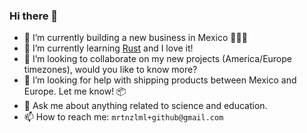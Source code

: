 ### Hi there 👋

- 🔭 I’m currently building a new business in Mexico 🤞🇲🇽
- 🌱 I’m currently learning [Rust](https://github.com/rust-lang/rust) and I love it!
- 👯 I’m looking to collaborate on my new projects (America/Europe timezones), would you like to know more?
- 🤔 I’m looking for help with shipping products between Mexico and Europe. Let me know! 📦
- 💬 Ask me about anything related to science and education.
- 📫 How to reach me: `mrtnzlml+github@gmail.com`

<!--
**mrtnzlml/mrtnzlml** is a ✨ _special_ ✨ repository because its `README.md` (this file) appears on your GitHub profile.

Here are some ideas to get you started:

- 🔭 I’m currently working on ...
- 🌱 I’m currently learning ...
- 👯 I’m looking to collaborate on ...
- 🤔 I’m looking for help with ...
- 💬 Ask me about ...
- 📫 How to reach me: ...
- 😄 Pronouns: ...
- ⚡ Fun fact: ...
-->
